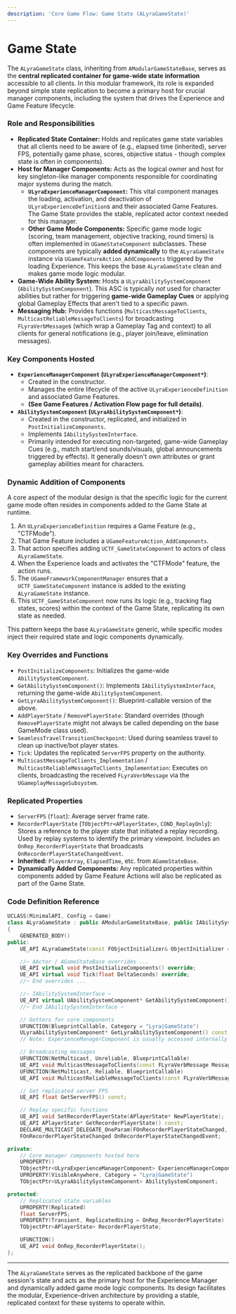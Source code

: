 ```yaml
---
description: 'Core Game Flow: Game State (ALyraGameState)'
---
```


# Game State

The `ALyraGameState` class, inheriting from `AModularGameStateBase`, serves as the **central replicated container for game-wide state information** accessible to all clients. In this modular framework, its role is expanded beyond simple state replication to become a primary host for crucial manager components, including the system that drives the Experience and Game Feature lifecycle.

### Role and Responsibilities

* **Replicated State Container:** Holds and replicates game state variables that all clients need to be aware of (e.g., elapsed time (inherited), server FPS, potentially game phase, scores, objective status - though complex state is often in components).
* **Host for Manager Components:** Acts as the logical owner and host for key singleton-like manager components responsible for coordinating major systems during the match.
  * **`ULyraExperienceManagerComponent`:** This vital component manages the loading, activation, and deactivation of `ULyraExperienceDefinition`s and their associated Game Features. The Game State provides the stable, replicated actor context needed for this manager.
  * **Other Game Mode Components:** Specific game mode logic (scoring, team management, objective tracking, round timers) is often implemented in `UGameStateComponent` subclasses. These components are typically **added dynamically** to the `ALyraGameState` instance via `UGameFeatureAction_AddComponents` triggered by the loading Experience. This keeps the base `ALyraGameState` clean and makes game mode logic modular.
* **Game-Wide Ability System:** Hosts a `ULyraAbilitySystemComponent` (`AbilitySystemComponent`). This ASC is typically _not_ used for character abilities but rather for triggering **game-wide Gameplay Cues** or applying global Gameplay Effects that aren't tied to a specific pawn.
* **Messaging Hub:** Provides functions (`MulticastMessageToClients`, `MulticastReliableMessageToClients`) for broadcasting `FLyraVerbMessage`s (which wrap a Gameplay Tag and context) to all clients for general notifications (e.g., player join/leave, elimination messages).

### Key Components Hosted

* **`ExperienceManagerComponent` (`ULyraExperienceManagerComponent*`)**:
  * Created in the constructor.
  * Manages the entire lifecycle of the active `ULyraExperienceDefinition` and associated Game Features.
  * **(See Game Features / Activation Flow page for full details)**.
* **`AbilitySystemComponent` (`ULyraAbilitySystemComponent*`)**:
  * Created in the constructor, replicated, and initialized in `PostInitializeComponents`.
  * Implements `IAbilitySystemInterface`.
  * Primarily intended for executing non-targeted, game-wide Gameplay Cues (e.g., match start/end sounds/visuals, global announcements triggered by effects). It generally doesn't own attributes or grant gameplay abilities meant for characters.

### Dynamic Addition of Components

A core aspect of the modular design is that the specific logic for the current game mode often resides in components added _to_ the Game State at runtime.

1. An `ULyraExperienceDefinition` requires a Game Feature (e.g., "CTFMode").
2. That Game Feature includes a `UGameFeatureAction_AddComponents`.
3. That action specifies adding `UCTF_GameStateComponent` to actors of class `ALyraGameState`.
4. When the Experience loads and activates the "CTFMode" feature, the action runs.
5. The `UGameFrameworkComponentManager` ensures that a `UCTF_GameStateComponent` instance is added to the existing `ALyraGameState` instance.
6. This `UCTF_GameStateComponent` now runs its logic (e.g., tracking flag states, scores) within the context of the Game State, replicating its own state as needed.

This pattern keeps the base `ALyraGameState` generic, while specific modes inject their required state and logic components dynamically.

### Key Overrides and Functions

* `PostInitializeComponents`: Initializes the game-wide `AbilitySystemComponent`.
* `GetAbilitySystemComponent()`: Implements `IAbilitySystemInterface`, returning the game-wide `AbilitySystemComponent`.
* `GetLyraAbilitySystemComponent()`: Blueprint-callable version of the above.
* `AddPlayerState` / `RemovePlayerState`: Standard overrides (though `RemovePlayerState` might not always be called depending on the base GameMode class used).
* `SeamlessTravelTransitionCheckpoint`: Used during seamless travel to clean up inactive/bot player states.
* `Tick`: Updates the replicated `ServerFPS` property on the authority.
* `MulticastMessageToClients_Implementation` / `MulticastReliableMessageToClients_Implementation`: Executes on clients, broadcasting the received `FLyraVerbMessage` via the `UGameplayMessageSubsystem`.

### Replicated Properties

* `ServerFPS` (`float`): Average server frame rate.
* `RecorderPlayerState` (`TObjectPtr<APlayerState>`, `COND_ReplayOnly`): Stores a reference to the player state that initiated a replay recording. Used by replay systems to identify the primary viewpoint. Includes an `OnRep_RecorderPlayerState` that broadcasts `OnRecorderPlayerStateChangedEvent`.
* **Inherited:** `PlayerArray`, `ElapsedTime`, etc. from `AGameStateBase`.
* **Dynamically Added Components:** Any replicated properties within components added by Game Feature Actions will also be replicated as part of the Game State.

### Code Definition Reference

```cpp
UCLASS(MinimalAPI, Config = Game)
class ALyraGameState : public AModularGameStateBase, public IAbilitySystemInterface
{
	GENERATED_BODY()
public:
	UE_API ALyraGameState(const FObjectInitializer& ObjectInitializer = FObjectInitializer::Get());

	//~ AActor / AGameStateBase overrides ...
	UE_API virtual void PostInitializeComponents() override;
	UE_API virtual void Tick(float DeltaSeconds) override;
	//~ End overrides ...

	//~ IAbilitySystemInterface ~
	UE_API virtual UAbilitySystemComponent* GetAbilitySystemComponent() const override;
	//~ End IAbilitySystemInterface ~

	// Getters for core components
	UFUNCTION(BlueprintCallable, Category = "Lyra|GameState")
	ULyraAbilitySystemComponent* GetLyraAbilitySystemComponent() const;
	// Note: ExperienceManagerComponent is usually accessed internally or via GetGameState()->FindComponentByClass()

	// Broadcasting messages
	UFUNCTION(NetMulticast, Unreliable, BlueprintCallable)
	UE_API void MulticastMessageToClients(const FLyraVerbMessage Message);
	UFUNCTION(NetMulticast, Reliable, BlueprintCallable)
	UE_API void MulticastReliableMessageToClients(const FLyraVerbMessage Message);

	// Get replicated server FPS
	UE_API float GetServerFPS() const;

	// Replay specific functions
	UE_API void SetRecorderPlayerState(APlayerState* NewPlayerState);
	UE_API APlayerState* GetRecorderPlayerState() const;
	DECLARE_MULTICAST_DELEGATE_OneParam(FOnRecorderPlayerStateChanged, APlayerState*);
	FOnRecorderPlayerStateChanged OnRecorderPlayerStateChangedEvent;

private:
	// Core manager components hosted here
	UPROPERTY()
	TObjectPtr<ULyraExperienceManagerComponent> ExperienceManagerComponent;
	UPROPERTY(VisibleAnywhere, Category = "Lyra|GameState")
	TObjectPtr<ULyraAbilitySystemComponent> AbilitySystemComponent;

protected:
	// Replicated state variables
	UPROPERTY(Replicated)
	float ServerFPS;
	UPROPERTY(Transient, ReplicatedUsing = OnRep_RecorderPlayerState)
	TObjectPtr<APlayerState> RecorderPlayerState;

	UFUNCTION()
	UE_API void OnRep_RecorderPlayerState();
};
```

***

The `ALyraGameState` serves as the replicated backbone of the game session's state and acts as the primary host for the Experience Manager and dynamically added game mode logic components. Its design facilitates the modular, Experience-driven architecture by providing a stable, replicated context for these systems to operate within.
